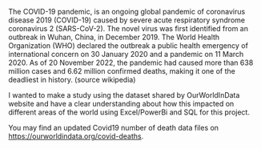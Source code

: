 The COVID-19 pandemic, is an ongoing global pandemic of coronavirus disease 2019 (COVID-19) caused by severe acute respiratory syndrome coronavirus 2 (SARS-CoV-2). The novel virus was first identified from an outbreak in Wuhan, China, in December 2019. The World Health Organization (WHO) declared the outbreak a public health emergency of international concern on 30 January 2020 and a pandemic on 11 March 2020. As of 20 November 2022, the pandemic had caused more than 638 million cases and 6.62 million confirmed deaths, making it one of the deadliest in history. (source wikipedia)

I wanted to make a study using the dataset shared by OurWorldInData website and have a clear understanding about how this impacted on different areas of the world using Excel/PowerBi and SQL for this project.

You may find an updated Covid19 number of death data files on https://ourworldindata.org/covid-deaths.
